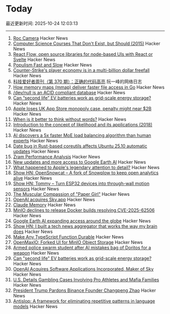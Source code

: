 # Today

最近更新时间: 2025-10-24 12:03:13

--- 
1. [Roc Camera](https://roc.camera/) Hacker News
2. [Computer Science Courses That Don't Exist, but Should (2015)](https://prog21.dadgum.com/210.html) Hacker News
3. [React Flow, open source libraries for node-based UIs with React or Svelte](https://github.com/xyflow/xyflow) Hacker News
4. [Populism Fast and Slow](https://josephheath.substack.com/p/populism-fast-and-slow) Hacker News
5. [Counter-Strike's player economy is in a multi-billion dollar freefall](https://www.polygon.com/counter-strike-cs-player-economy-multi-billion-dollar-freefall/) Hacker News
6. [科技爱好者周刊（第 370 期）：正确的代码高亮](http://www.ruanyifeng.com/blog/2025/10/weekly-issue-370.html) 阮一峰的网络日志
7. [How memory maps (mmap) deliver faster file access in Go](https://info.varnish-software.com/blog/how-memory-maps-mmap-deliver-25x-faster-file-access-in-go) Hacker News
8. [/dev/null is an ACID compliant database](https://jyu.dev/blog/why-dev-null-is-an-acid-compliant-database/) Hacker News
9. [Can “second life” EV batteries work as grid-scale energy storage?](https://www.volts.wtf/p/can-second-life-ev-batteries-work) Hacker News
10. [Apple loses UK App Store monopoly case, penalty might near $2B](https://9to5mac.com/2025/10/23/apple-loses-uk-app-store-monopoly-case-penalty-might-near-2-billion/) Hacker News
11. [When is it better to think without words?](https://www.henrikkarlsson.xyz/p/wordless-thought) Hacker News
12. [Introduction to the concept of likelihood and its applications (2018)](https://journals.sagepub.com/doi/10.1177/2515245917744314) Hacker News
13. [AI discovers a 5x faster MoE load balancing algorithm than human experts](https://adrs-ucb.notion.site/moe-load-balancing) Hacker News
14. [Date bug in Rust-based coreutils affects Ubuntu 25.10 automatic updates](https://lwn.net/Articles/1043103/) Hacker News
15. [Zram Performance Analysis](https://notes.xeome.dev/notes/Zram) Hacker News
16. [New updates and more access to Google Earth AI](https://blog.google/technology/research/new-updates-and-more-access-to-google-earth-ai/) Hacker News
17. [What happened to Apple's legendary attention to detail?](https://blog.johnozbay.com/what-happened-to-apples-attention-to-detail.html) Hacker News
18. [Show HN: OpenSnowcat – A fork of Snowplow to keep open analytics alive](https://opensnowcat.io/) Hacker News
19. [Show HN: Tommy – Turn ESP32 devices into through-wall motion sensors](https://www.tommysense.com) Hacker News
20. [The Muscular Compassion of "Paper Girl"](https://www.newyorker.com/books/page-turner/the-muscular-compassion-of-paper-girl) Hacker News
21. [OpenAI acquires Sky.app](https://openai.com/index/openai-acquires-software-applications-incorporated) Hacker News
22. [Claude Memory](https://www.anthropic.com/news/memory) Hacker News
23. [MinIO declines to release Docker builds resolving CVE-2025-62506](https://github.com/minio/minio/issues/21647) Hacker News
24. [Google Earth AI expanding access around the globe](https://blog.google/technology/research/new-updates-and-more-access-to-google-earth-ai/) Hacker News
25. [Show HN: I built a tech news aggregator that works the way my brain does](https://deadstack.net/recent) Hacker News
26. [Make Any TypeScript Function Durable](https://useworkflow.dev/) Hacker News
27. [OpenMaxIO: Forked UI for MinIO Object Storage](https://github.com/OpenMaxIO/openmaxio-object-browser) Hacker News
28. [Armed police swarm student after AI mistakes bag of Doritos for a weapon](https://www.dexerto.com/entertainment/armed-police-swarm-student-after-ai-mistakes-bag-of-doritos-for-a-weapon-3273512/) Hacker News
29. [Can "second life" EV batteries work as grid-scale energy storage?](https://www.volts.wtf/p/can-second-life-ev-batteries-work) Hacker News
30. [OpenAI Acquires Software Applications Incorporated, Maker of Sky](https://openai.com/index/openai-acquires-software-applications-incorporated) Hacker News
31. [U.S. Details Gambling Cases Involving Pro Athletes and Mafia Families](https://www.nytimes.com/live/2025/10/23/nyregion/nba-illegal-gambling-arrests) Hacker News
32. [President Trump Pardons Binance Founder Changpeng Zhao](https://www.bbc.com/news/articles/cly1qrl9l1qo) Hacker News
33. [Antislop: A framework for eliminating repetitive patterns in language models](https://arxiv.org/abs/2510.15061) Hacker News
